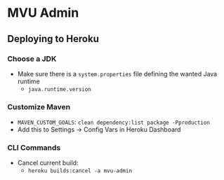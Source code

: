 # MVU Admin

## Deploying to Heroku
### Choose a JDK
* Make sure there is a `system.properties` file defining the wanted Java runtime
  * `java.runtime.version`
### Customize Maven
* `MAVEN_CUSTOM_GOALS`: `clean dependency:list package -Pproduction`
* Add this to Settings -> Config Vars in Heroku Dashboard

### CLI Commands
* Cancel current build:
  * `heroku builds:cancel -a mvu-admin`
